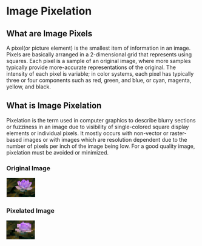 
<h1>Image Pixelation</h1>
<div>
<h2>What are Image Pixels</h2>
  <p>
    A pixel(or picture element) is the smallest item of information in an image. Pixels are basically arranged in a 2-dimensional grid that represents using squares. Each pixel is a sample of an original image, where more samples typically provide more-accurate representations of the original. The intensity of each pixel is variable; in color systems, each pixel has typically three or four components such as red, green, and blue, or cyan, magenta, yellow, and black.
  </p>
  </div>
  
  <div>
  <h2>What is Image Pixelation</h2>
  <p>Pixelation is the term used in computer graphics to describe blurry sections or fuzziness in an image due to visibility of single-colored square display elements or individual pixels. It mostly occurs with non-vector or raster-based images or with images which are resolution dependent due to the number of pixels per inch of the image being low. For a good quality image, pixelation must be avoided or minimized.</p>
  </div>
  
  <div>
  <h3>Original Image</h3>
  <img src="original.PNG" height=50,width=50/>
  </div>
  
  <div>
  <h3>Pixelated Image</h3>
  <img src="output.PNG" height=50,width=50/>
  </div>

